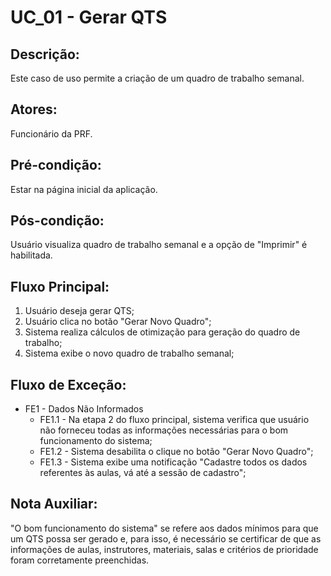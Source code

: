 # UC_01 - Gerar QTS

## Descrição:
Este caso de uso permite a criação de um quadro de trabalho semanal.
## Atores:
Funcionário da PRF.
## Pré-condição:
Estar na página inicial da aplicação.
## Pós-condição:
Usuário visualiza quadro de trabalho semanal e a opção de "Imprimir" é habilitada.
## Fluxo Principal:
1. Usuário deseja gerar QTS;
1. Usuário clica no botão "Gerar Novo Quadro";
1. Sistema realiza cálculos de otimização para geração do quadro de trabalho;
1. Sistema exibe o novo quadro de trabalho semanal;
## Fluxo de Exceção:
* FE1 - Dados Não Informados
  * FE1.1 - Na etapa 2 do fluxo principal, sistema verifica que usuário não forneceu todas as informações necessárias para o bom funcionamento do sistema;
  * FE1.2 - Sistema desabilita o clique no botão "Gerar Novo Quadro";
  * FE1.3 - Sistema exibe uma notificação "Cadastre todos os dados referentes às aulas, vá até a sessão de cadastro";
## Nota Auxiliar:
"O bom funcionamento do sistema" se refere aos dados mínimos para que um QTS possa ser gerado e, para isso, é necessário se certificar de que as informações de aulas, instrutores, materiais, salas e critérios de prioridade foram corretamente preenchidas.
